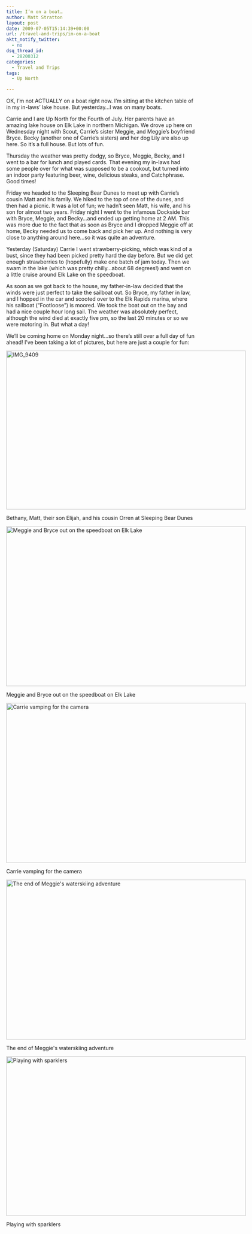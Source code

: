 ```yaml
---
title: I’m on a boat…
author: Matt Stratton
layout: post
date: 2009-07-05T15:14:39+00:00
url: /travel-and-trips/im-on-a-boat
aktt_notify_twitter:
  - no
dsq_thread_id:
  - 28200312
categories:
  - Travel and Trips
tags:
  - Up North

---
```

OK, I&#8217;m not ACTUALLY on a boat right now. I&#8217;m sitting at the kitchen table of in my in-laws&#8217; lake house. But yesterday&#8230;I was on many boats.

Carrie and I are Up North for the Fourth of July. Her parents have an amazing lake house on Elk Lake in northern Michigan. We drove up here on Wednesday night with Scout, Carrie&#8217;s sister Meggie, and Meggie&#8217;s boyfriend Bryce. Becky (another one of Carrie&#8217;s sisters) and her dog Lily are also up here. So it&#8217;s a full house. But lots of fun.

Thursday the weather was pretty dodgy, so Bryce, Meggie, Becky, and I went to a bar for lunch and played cards. That evening my in-laws had some people over for what was supposed to be a cookout, but turned into an indoor party featuring beer, wine, delicious steaks, and Catchphrase. Good times!

Friday we headed to the Sleeping Bear Dunes to meet up with Carrie&#8217;s cousin Matt and his family. We hiked to the top of one of the dunes, and then had a picnic. It was a lot of fun; we hadn&#8217;t seen Matt, his wife, and his son for almost two years. Friday night I went to the infamous Dockside bar with Bryce, Meggie, and Becky&#8230;and ended up getting home at 2 AM. This was more due to the fact that as soon as Bryce and I dropped Meggie off at home, Becky needed us to come back and pick her up. And nothing is very close to anything around here&#8230;so it was quite an adventure.

Yesterday (Saturday) Carrie I went strawberry-picking, which was kind of a bust, since they had been picked pretty hard the day before. But we did get enough strawberries to (hopefully) make one batch of jam today. Then we swam in the lake (which was pretty chilly&#8230;about 68 degrees!) and went on a little cruise around Elk Lake on the speedboat.

As soon as we got back to the house, my father-in-law decided that the winds were just perfect to take the sailboat out. So Bryce, my father in law, and I hopped in the car and scooted over to the Elk Rapids marina, where his sailboat (&#8220;Footloose&#8221;) is moored. We took the boat out on the bay and had a nice couple hour long sail. The weather was absolutely perfect, although the wind died at exactly five pm, so the last 20 minutes or so we were motoring in. But what a day!

We&#8217;ll be coming home on Monday night&#8230;so there&#8217;s still over a full day of fun ahead! I&#8217;ve been taking a lot of pictures, but here are just a couple for fun:

<div id="attachment_5424" style="width: 650px" class="wp-caption aligncenter">
  <img class="size-full wp-image-5424" title="IMG_9409" src="/wp-content/uploads/2009/07/IMG_9409.jpg" alt="IMG_9409" width="640" height="424" srcset="/wp-content/uploads/2009/07/IMG_9409.jpg 640w, /wp-content/uploads/2009/07/IMG_9409-300x198.jpg 300w" sizes="(max-width: 640px) 100vw, 640px" />
  
  <p class="wp-caption-text">
    Bethany, Matt, their son Elijah, and his cousin Orren at Sleeping Bear Dunes
  </p>
</div>

<div id="attachment_5425" style="width: 650px" class="wp-caption aligncenter">
  <img class="size-full wp-image-5425" title="IMG_9563" src="/wp-content/uploads/2009/07/IMG_9563.jpg" alt="Meggie and Bryce out on the speedboat on Elk Lake" width="640" height="427" srcset="/wp-content/uploads/2009/07/IMG_9563.jpg 640w, /wp-content/uploads/2009/07/IMG_9563-300x200.jpg 300w" sizes="(max-width: 640px) 100vw, 640px" />
  
  <p class="wp-caption-text">
    Meggie and Bryce out on the speedboat on Elk Lake
  </p>
</div>

<div id="attachment_5426" style="width: 650px" class="wp-caption aligncenter">
  <img class="size-full wp-image-5426" title="IMG_9592" src="/wp-content/uploads/2009/07/IMG_9592.jpg" alt="Carrie vamping for the camera" width="640" height="427" srcset="/wp-content/uploads/2009/07/IMG_9592.jpg 640w, /wp-content/uploads/2009/07/IMG_9592-300x200.jpg 300w" sizes="(max-width: 640px) 100vw, 640px" />
  
  <p class="wp-caption-text">
    Carrie vamping for the camera
  </p>
</div>

<div id="attachment_5427" style="width: 650px" class="wp-caption aligncenter">
  <img class="size-full wp-image-5427" title="IMG_9551" src="/wp-content/uploads/2009/07/IMG_9551.jpg" alt="The end of Meggie's waterskiing adventure" width="640" height="427" srcset="/wp-content/uploads/2009/07/IMG_9551.jpg 640w, /wp-content/uploads/2009/07/IMG_9551-300x200.jpg 300w" sizes="(max-width: 640px) 100vw, 640px" />
  
  <p class="wp-caption-text">
    The end of Meggie's waterskiing adventure
  </p>
</div>

<div id="attachment_5428" style="width: 650px" class="wp-caption aligncenter">
  <img class="size-full wp-image-5428" title="IMG_9611" src="/wp-content/uploads/2009/07/IMG_9611.jpg" alt="Playing with sparklers" width="640" height="426" srcset="/wp-content/uploads/2009/07/IMG_9611.jpg 640w, /wp-content/uploads/2009/07/IMG_9611-300x199.jpg 300w" sizes="(max-width: 640px) 100vw, 640px" />
  
  <p class="wp-caption-text">
    Playing with sparklers
  </p>
</div>

<p style="text-align: center;">